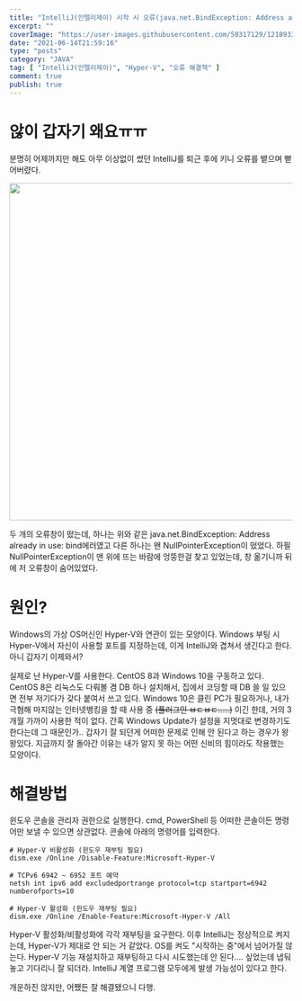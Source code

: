 ```yaml
---
title: "IntelliJ(인텔리제이) 시작 시 오류(java.net.BindException: Address already in use: bind)"
excerpt: ""
coverImage: "https://user-images.githubusercontent.com/50317129/121893356-d6d48480-cd58-11eb-80bb-d4611be3bd40.png"
date: "2021-06-14T21:59:16"
type: "posts"
category: "JAVA"
tag: [ "IntelliJ(인텔리제이)", "Hyper-V", "오류 해결책" ]
comment: true
publish: true
---
```


# 않이 갑자기 왜요ㅠㅠ

분명히 어제까지만 해도 아무 이상없이 썼던 <span class="blue-400">IntelliJ</span>를 퇴근 후에 키니 오류를 뱉으며 뻗어버렸다.

<p align="center">
	<img src="https://user-images.githubusercontent.com/50317129/121893316-c6bca500-cd58-11eb-9c2a-658c604ee6d1.png" width="600px" />
</p>

두 개의 오류창이 떴는데, 하나는 위와 같은 <span class="red-A400">java.net.BindException: Address already in use: bind</span>에러였고 다른 하나는 왠 <span class="red-A400">NullPointerException</span>이 떴었다. 하필 <span class="red-A400">NullPointerException</span>이 맨 위에 뜨는 바람에 엉뚱한걸 찾고 있었는데, 창 옮기니까 뒤에 저 오류창이 숨어있었다.

# 원인?

Windows의 가상 OS머신인 <span class="lightBlue-A400">Hyper-V</span>와 연관이 있는 모양이다. Windows 부팅 시 <span class="lightBlue-A400">Hyper-V</span>에서 자신이 사용할 포트를 지정하는데, 이게 <span class="blue-400">IntelliJ</span>와 겹쳐서 생긴다고 한다. 아니 갑자기 이제와서?

실제로 난 <span class="lightBlue-A400">Hyper-V</span>를 사용한다. CentOS 8과 Windows 10을 구동하고 있다. CentOS 8은 리눅스도 다뤄볼 겸 DB 하나 설치해서, 집에서 코딩할 때 DB 쓸 일 있으면 전부 저기다가 갖다 붙여서 쓰고 있다. Windows 10은 클린 PC가 필요하거나, 내가 극혐해 마지않는 인터넷뱅킹을 할 때 사용 중 ~~(플러그인 ㅂㄷㅂㄷ.....)~~ 이긴 한데, 거의 3개월 가까이 사용한 적이 없다. 간혹 Windows Update가 설정을 지멋대로 변경하기도 한다는데 그 때문인가.. 갑자기 잘 되던게 어떠한 문제로 인해 안 된다고 하는 경우가 왕왕있다. 지금까지 잘 돌아간 이유는 내가 알지 못 하는 어떤 신비의 힘이라도 작용했는 모양이다.

# 해결방법

<span class="green-A400">윈도우 콘솔을 관리자 권한으로 실행</span>한다. <span class="blue-400">cmd</span>, <span class="blue-400">PowerShell</span> 등 어떠한 콘솔이든 명령어만 보낼 수 있으면 상관없다. 콘솔에 아래의 명령어를 입력한다.

``` batch
# Hyper-V 비활성화 (윈도우 재부팅 필요)
dism.exe /Online /Disable-Feature:Microsoft-Hyper-V

# TCPv6 6942 ~ 6952 포트 예약
netsh int ipv6 add excludedportrange protocol=tcp startport=6942 numberofports=10

# Hyper-V 활성화 (윈도우 재부팅 필요)
dism.exe /Online /Enable-Feature:Microsoft-Hyper-V /All
```

<span class="lightBlue-A400">Hyper-V</span> 활성화/비활성화에 각각 재부팅을 요구한다. 이후 <span class="blue-400">IntelliJ</span>는 정상적으로 켜지는데, <span class="lightBlue-A400">Hyper-V</span>가 제대로 안 되는 거 같았다. OS를 켜도 "시작하는 중"에서 넘어가질 않는다. <span class="lightBlue-A400">Hyper-V</span> 기능 재설치하고 재부팅하고 다시 시도했는데 안 된다.... 싶었는데 냅둬놓고 기다리니 잘 되더라. IntelliJ 계열 프로그램 모두에게 발생 가능성이 있다고 한다.

개운하진 않지만, 어쨌든 잘 해결됐으니 다행.